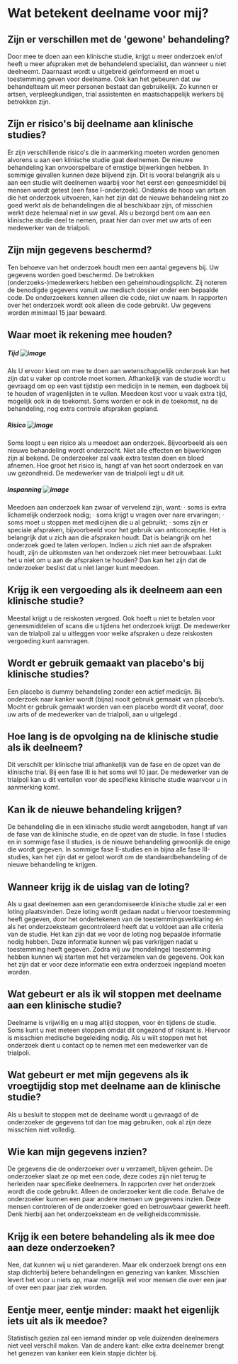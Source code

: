 # Wat betekent deelname voor mij?


## Zijn er verschillen met de 'gewone' behandeling?

Door mee te doen aan een klinische studie, krijgt u meer onderzoek en/of heeft u meer afspraken met de behandelend specialist, dan wanneer u niet deelneemt. Daarnaast wordt u uitgebreid geïnformeerd en moet u toestemming geven voor deelname.  Ook kan het gebeuren dat uw behandelteam uit meer personen bestaat dan gebruikelijk. Zo kunnen er artsen, verpleegkundigen, trial assistenten en maatschappelijk werkers bij betrokken zijn.

## Zijn er risico's bij deelname aan klinische studies?

Er zijn verschillende risico's die in aanmerking moeten worden genomen alvorens u aan een klinische studie gaat deelnemen. De nieuwe behandeling kan onvoorspelbare of ernstige bijwerkingen hebben. In sommige gevallen kunnen deze blijvend zijn. Dit is vooral belangrijk als u aan een studie wilt deelnemen waarbij voor het eerst een geneesmiddel bij mensen wordt getest (een fase I-onderzoek). Ondanks de hoop van artsen die het onderzoek uitvoeren, kan het zijn dat de nieuwe behandeling niet zo goed werkt als de behandelingen die al beschikbaar zijn, of misschien werkt deze helemaal niet in uw geval. Als u bezorgd bent om aan een klinische studie deel te nemen, praat hier dan over met uw arts of een medewerker van de trialpoli.

## Zijn mijn gegevens beschermd?

Ten behoeve van het onderzoek houdt men een aantal gegevens bij. Uw gegevens worden goed beschermd. De betrokken (onderzoeks-)medewerkers hebben een geheimhoudingsplicht. Zij noteren de benodigde gegevens vanuit uw medisch dossier onder een bepaalde code. De onderzoekers kennen alleen die code, niet uw naam. In rapporten over het onderzoek wordt ook alleen die code gebruikt. 
Uw gegevens worden minimaal 15 jaar bewaard.


## Waar moet ik rekening mee houden?

##### Tijd ![image](https://user-images.githubusercontent.com/83635539/119350097-37632b00-bc9f-11eb-94e7-e6d203afc870.png)

Als U ervoor kiest om mee te doen aan wetenschappelijk onderzoek kan het zijn dat u vaker op controle moet komen. Afhankelijk van de studie wordt u gevraagd om op een vast tijdstip een medicijn in te nemen, een dagboek bij te houden of vragenlijsten in te vullen. Meedoen kost voor u vaak extra tijd, mogelijk ook in de toekomst. Soms worden er ook in de toekomst, na de behandeling, nog extra controle afspraken gepland.  

##### Risico ![image](https://user-images.githubusercontent.com/83635539/119350032-22869780-bc9f-11eb-8604-b3a6f3953ca4.png)

Soms loopt u een risico als u meedoet aan onderzoek. Bijvoorbeeld als een nieuwe behandeling wordt onderzocht. Niet alle effecten en bijwerkingen zijn al bekend. De onderzoeker zal vaak extra testen doen en bloed afnemen. Hoe groot het risico is, hangt af van het soort onderzoek en van uw gezondheid. De medewerker van de trialpoli legt u dit uit. 

##### Inspanning ![image](https://user-images.githubusercontent.com/83635539/119350360-84470180-bc9f-11eb-9c6d-0792527a4c92.png)

Meedoen aan onderzoek kan zwaar of vervelend zijn, want: 
· soms is extra lichamelijk onderzoek nodig; 
· soms krijgt u vragen over nare ervaringen; 
· soms moet u stoppen met medicijnen die u al gebruikt; 
· soms zijn er speciale afspraken, bijvoorbeeld voor het gebruik van anticonceptie. 
Het is belangrijk dat u zich aan die afspraken houdt. Dat is belangrijk om het onderzoek goed te laten verlopen. Indien u zich niet aan de afspraken houdt, zijn de uitkomsten van het onderzoek niet meer betrouwbaar. Lukt het u niet om u aan de afspraken te houden? Dan kan het zijn dat de onderzoeker beslist dat u niet langer kunt meedoen.


## Krijg ik een vergoeding als ik deelneem aan een klinische studie?

Meestal krijgt u de reiskosten vergoed. Ook hoeft u niet te betalen voor geneesmiddelen of scans die u tijdens het onderzoek krijgt. De medewerker van de trialpoli zal u uitleggen voor welke afspraken u deze reiskosten vergoeding kunt aanvragen.


## Wordt er gebruik gemaakt van placebo's bij klinische studies?

Een placebo is dummy behandeling  zonder een actief medicijn. Bij onderzoek naar kanker wordt (bijna) nooit gebruik gemaakt van placebo’s. Mocht er gebruik gemaakt worden van een placebo wordt dit vooraf, door uw arts of de medewerker van de trialpoli, aan u uitgelegd .


## Hoe lang is de opvolging na de klinische studie als ik deelneem?

Dit verschilt per klinische trial afhankelijk van de fase en de opzet van de klinische trial. Bij een fase III is het soms wel 10 jaar. De medewerker van de trialpoli kan u dit vertellen voor de specifieke klinische studie waarvoor u in aanmerking komt. 


## Kan ik de nieuwe behandeling krijgen?

De behandeling die in een klinische studie wordt aangeboden, hangt af van de fase van de klinische studie, en de opzet van de studie. In fase I studies en in sommige fase II studies, is de nieuwe behandeling gewoonlijk de enige die wordt gegeven. In sommige fase II-studies en in bijna alle fase III-studies, kan het zijn dat er geloot wordt om de standaardbehandeling of de nieuwe behandeling te krijgen.


## Wanneer krijg ik de uislag van de loting?

Als u gaat deelnemen aan een gerandomiseerde klinische studie zal er een loting plaatsvinden. Deze loting wordt gedaan nadat u hiervoor toestemming heeft gegeven, door het ondertekenen van de toestemmingsverklaring én als het onderzoeksteam gecontroleerd heeft dat u voldoet aan alle criteria van de studie. Het kan zijn dat we voor de loting nog bepaalde informatie nodig hebben. Deze informatie kunnen wij pas verkrijgen nadat u toestemming heeft gegeven. Zodra wij uw (mondelinge) toestemming hebben kunnen wij starten met het verzamelen van de gegevens. Ook kan het zijn dat er voor deze informatie een extra onderzoek ingepland moeten worden.


## Wat gebeurt er als ik wil stoppen met deelname aan een klinische studie?

Deelname is vrijwillig en u mag altijd stoppen, voor én tijdens de studie. Soms kunt u niet meteen stoppen omdat dit ongezond of riskant is. Hiervoor is misschien medische begeleiding nodig. Als u wilt stoppen met het onderzoek dient u contact op te nemen met een medewerker van de trialpoli.


## Wat gebeurt er met mijn gegevens als ik vroegtijdig stop met deelname aan de klinische studie?

Als u besluit te stoppen met de deelname wordt u gevraagd of de onderzoeker de gegevens tot dan toe mag gebruiken, ook al zijn deze misschien niet volledig.


## Wie kan mijn gegevens inzien?

De gegevens die de onderzoeker over u verzamelt, blijven geheim. De onderzoeker slaat ze op met een code, deze codes zijn niet terug te herleiden naar specifieke deelnemers. In rapporten over het onderzoek wordt die code gebruikt. Alleen de onderzoeker kent die code. Behalve de onderzoeker kunnen een paar andere mensen uw gegevens inzien. Deze mensen controleren of de onderzoeker goed en betrouwbaar gewerkt heeft. Denk hierbij aan het onderzoeksteam en de veiligheidscommissie.


## Krijg ik een betere behandeling als ik mee doe aan deze onderzoeken?

Nee, dat kunnen wij u niet garanderen. Maar elk onderzoek brengt ons een stap dichterbij betere behandelingen en genezing van kanker. Misschien levert het voor u niets op, maar mogelijk wel voor mensen die over een jaar of over een paar jaar ziek worden.


## Eentje meer, eentje minder: maakt het eigenlijk iets uit als ik meedoe?

Statistisch gezien zal een iemand minder op vele duizenden deelnemers niet veel verschil maken. Van de andere kant: elke extra deelnemer brengt het genezen van kanker een klein stapje dichter bij.

